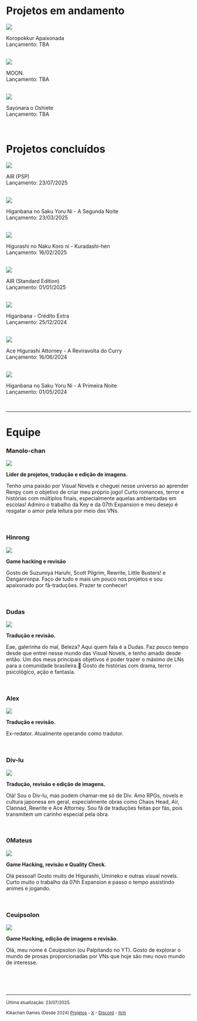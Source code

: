 # Projetos em andamento

<a href="https://kikachangames.github.io/koropokkur/">
<img src="https://kikachangames.github.io/koropokkur/img/covert1.png">
</a>
<p>Koropokkur Apaixonada<br/>
Lançamento: TBA</p>
<br/>

<a href="https://kikachangames.github.io/moon/">
<img src="https://kikachangames.github.io/projetos/cover_moonp.jpg">
</a>
<p>MOON.<br/>
Lançamento: TBA</p>
<br/>

<a href="https://kikachangames.github.io/sayooshi/">
<img src="https://kikachangames.github.io/higanbana1-pt-br/cover_sayooshi.jpg">
</a>
<p>Sayonara o Oshiete<br/>
Lançamento: TBA</p>
<br/>

# Projetos concluídos

<a href="https://kikachangames.github.io/air/psp">
<img src="https://kikachangames.github.io/projetos/air_thumb.jpg">
</a>
<p>AIR (PSP)<br/>
Lançamento: 23/07/2025</p>
<br/>

<a href="https://kikachangames.github.io/higanbana2/">
<img src="https://kikachangames.github.io/projetos/00.jpg">
</a>
<p>Higanbana no Saku Yoru Ni - A Segunda Noite<br/>
Lançamento: 23/03/2025</p>
<br/>

<a href="https://kikachangames.github.io/kuradashi/">
<img src="https://kikachangames.github.io/projetos/thumb.png">
</a>
<p>Higurashi no Naku Koro ni - Kuradashi-hen<br/>
Lançamento: 16/02/2025</p>
<br/>

<a href="https://kikachangames.github.io/air/">
<img src="https://kikachangames.github.io/higanbana1-pt-br/cover_air.jpg">
</a>
<p>AIR (Standard Edition)<br/>
Lançamento: 01/01/2025</p>
<br/>

<a href="https://kikachangames.github.io/higanbana-extra/">
<img src="https://kikachangames.github.io/projetos/extrat.png">
</a>
<p>Higanbana - Crédito Extra<br/>
Lançamento: 25/12/2024</p>
<br/>

<a href="https://kikachangames.github.io/Higurashi-Ace-Attorney-A-Reviravolta-do-Curry/">
<img src="https://kikachangames.github.io/projetos/ace.png">
</a>
<p>Ace Higurashi Attorney - A Reviravolta do Curry<br/>
Lançamento: 16/06/2024</p>
<br/>

<a href="https://kikachangames.github.io/higanbana1-pt-br/">
<img src="https://kikachangames.github.io/air/higanbana.jpg">
</a>
<p>Higanbana no Saku Yoru Ni - A Primeira Noite<br/>
Lançamento: 01/05/2024</p>
<br/>

<hr> 

# Equipe

<h3>Manolo-chan</h3>
<img src="https://kikachangames.github.io/air/manolo.png">
<p><b>Líder de projetos, tradução e edição de imagens.</b></p>
<p>Tenho uma paixão por Visual Novels e cheguei nesse universo ao aprender Renpy com o objetivo de criar meu próprio jogo! Curto romances, terror e histórias com múltiplos finais, especialmente aquelas ambientadas em escolas! Admiro o trabalho da Key e da 07th Expansion e meu desejo é resgatar o amor pela leitura por meio das VNs.</p>
<br/>

<h3>Hinrong</h3>
<img src="https://kikachangames.github.io/air/hin.png">
<p><b>Game hacking e revisão</b></p>
<p>Gosto de Suzumiya Haruhi, Scott Pilgrim, Rewrite, Little Busters! e Danganronpa. Faço de tudo e mais um pouco nos projetos e sou apaixonado por fã-traduções. Prazer te conhecer!</p>
<br/>

<h3>Dudas</h3>
<img src="https://kikachangames.github.io/sayooshi/dudas.png">
<p><b>Tradução e revisão.</b></p>
<p>Eae, galerinha do mal, Beleza? Aqui quem fala é a Dudas. Faz pouco tempo desde que entrei nesse mundo das Visual Novels, e tenho amado desde então. Um dos meus principais objetivos é poder trazer o máximo de LNs para a comunidade brasileira.🙂 Gosto de histórias com drama, terror psicológico, ação e fantasia.</p>
<br/>

<h3>Alex</h3>
<img src="https://kikachangames.github.io/sayooshi/alex.png">
<p><b>Tradução e revisão.</b></p>
<p>Ex-redator. Atualmente operando como tradutor.</p>
<br/>

<h3>Div-lu</h3>
<img src="https://kikachangames.github.io/air/div.png">
<p><b>Tradução, revisão e edição de imagens.</b></p> 
<p>Olá! Sou o Div-lu, mas podem chamar-me só de Div. Amo RPGs, novels e cultura japonesa em geral, especialmente obras como Chaos Head, Air, Clannad, Rewrite e Ace Attorney. Sou fã de traduções feitas por fãs, pois transmitem um carinho especial pela obra.</p>
<br/>

<h3>0Mateus</h3>
<img src="https://kikachangames.github.io/higanbana1-pt-br/mateus.png">
<p><b>Game Hacking, revisão e Quality Check.</b></p>
<p>Olá pessoal! Gosto muito de Higurashi, Umineko e outras visual novels. Curto muito o trabalho da 07th Expansion e passo o tempo assistindo animes e jogando.
</p>
<br/>

<h3>Ceuipsolon</h3>
<img src="https://kikachangames.github.io/higanbana1-pt-br/ceuipsolon.png">
<p><b>Game Hacking, edição de imagens e revisão.</b></p>
<p>Olá, meu nome é Ceuipsolon (ou Palpitando no YT). Gosto de explorar o mundo de prosas proporcionadas por VNs que hoje são meu novo mundo de interesse.</p>
<br/>


<br/>
<br/>
<hr>

<p><small>Última atualização: 23/07/2025.</small></p>
<p><small>Kikachan Games (Desde 2024) <a href="https://kikachangames.github.io/projetos/">Projetos</a> - <a href="https://twitter.com/kikachangames/" target="_blank">X</a> - <a href="https://discord.gg/jsm8yKtu2E" target="_blank">Discord</a> - <a href="https://kikachan-games.itch.io/" target="_blank">Itch</a></small></p>
